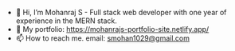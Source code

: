 - 👋 Hi, I’m Mohanraj S - Full stack web developer with one year of experience in the MERN stack.  
- 💞️ My portfolio: https://mohanrajs-portfolio-site.netlify.app/
- 📫 How to reach me. email: smohan1029@gmail.com

<!---
mohanraj-exe/mohanraj-exe is a ✨ special ✨ repository because its `README.md` (this file) appears on your GitHub profile.
You can click the Preview link to take a look at your changes.
--->
